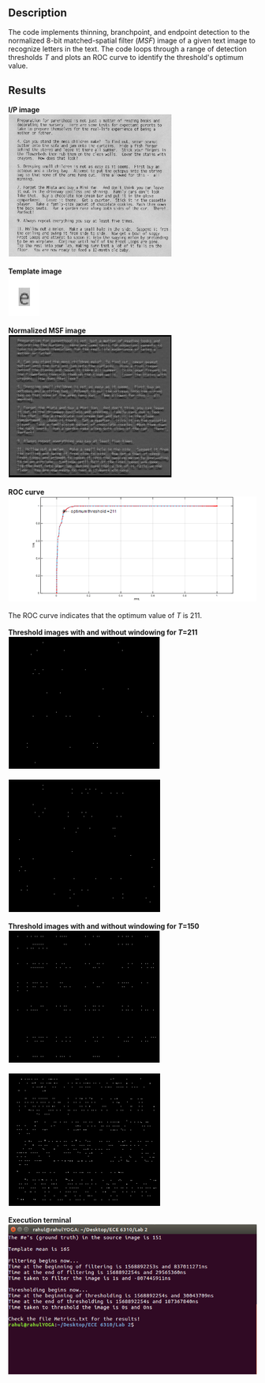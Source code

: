 ## Description
The code implements thinning, branchpoint, and endpoint detection to the normalized 8-bit matched-spatial filter (*MSF*) image of a given text image to recognize letters in the text. The code loops through a range of detection thresholds *T* and plots an ROC curve to identify the threshold's optimum value. <br />

## Results
**I/P image** <br />
![](https://github.com/rprasan/Computer-Vision/blob/main/0.%20Traditional%20Computer%20Vision/2.%20Optical%20Character%20Recognition/Results/CV1.png) <br /><br />
**Template image** <br />
![](https://github.com/rprasan/Computer-Vision/blob/main/0.%20Traditional%20Computer%20Vision/2.%20Optical%20Character%20Recognition/Results/CV2.png) <br /><br />
**Normalized MSF image** <br />
![](https://github.com/rprasan/Computer-Vision/blob/main/0.%20Traditional%20Computer%20Vision/2.%20Optical%20Character%20Recognition/Results/CV3.png) <br /><br />
**ROC curve**  <br />
![](https://github.com/rprasan/Computer-Vision/blob/main/0.%20Traditional%20Computer%20Vision/2.%20Optical%20Character%20Recognition/Results/CV4.png) <br /><br />
The ROC curve indicates that the optimum value of *T* is 211. <br /><br />
**Threshold images with and without windowing for *T*=211**  <br />
![](https://github.com/rprasan/Computer-Vision/blob/main/0.%20Traditional%20Computer%20Vision/2.%20Optical%20Character%20Recognition/Results/CV5.png) <br /><br />
![](https://github.com/rprasan/Computer-Vision/blob/main/0.%20Traditional%20Computer%20Vision/2.%20Optical%20Character%20Recognition/Results/CV6.png) <br /><br />
**Threshold images with and without windowing for *T*=150**  <br />
![](https://github.com/rprasan/Computer-Vision/blob/main/0.%20Traditional%20Computer%20Vision/2.%20Optical%20Character%20Recognition/Results/CV7.png) <br /><br />
![](https://github.com/rprasan/Computer-Vision/blob/main/0.%20Traditional%20Computer%20Vision/2.%20Optical%20Character%20Recognition/Results/CV8.png) <br /><br />
**Execution terminal**  <br />
![](https://github.com/rprasan/Computer-Vision/blob/main/0.%20Traditional%20Computer%20Vision/2.%20Optical%20Character%20Recognition/Results/ExecutionWindow.png) <br /><br />

